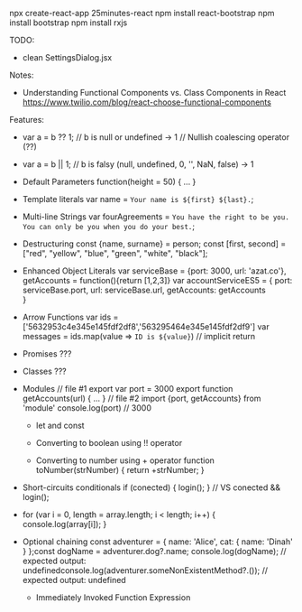 npx create-react-app 25minutes-react
npm install react-bootstrap
npm install bootstrap
npm install rxjs

TODO:

- clean SettingsDialog.jsx

Notes:

- Understanding Functional Components vs. Class Components in React
  https://www.twilio.com/blog/react-choose-functional-components

Features:

- var a = b ?? 1; // b is null or undefined -> 1 // Nullish coalescing operator (??)

- var a = b || 1; // b is falsy (null, undefined, 0, '', NaN, false) -> 1

- Default Parameters
  function(height = 50) { ... }

- Template literals
  var name = `Your name is ${first} ${last}.`;

- Multi-line Strings
  var fourAgreements = `You have the right to be you. You can only be you when you do your best.`;

- Destructuring
  const {name, surname} = person;
  const [first, second] = ["red", "yellow", "blue", "green", "white", "black"];

- Enhanced Object Literals
  var serviceBase = {port: 3000, url: 'azat.co'},
  getAccounts = function(){return [1,2,3]}
  var accountServiceES5 = {
  port: serviceBase.port,
  url: serviceBase.url,
  getAccounts: getAccounts  
  }

- Arrow Functions
  var ids = ['5632953c4e345e145fdf2df8','563295464e345e145fdf2df9']
  var messages = ids.map(value => `ID is ${value}`) // implicit return

* Promises
  ???

* Classes
  ???

* Modules
  // file #1
  export var port = 3000
  export function getAccounts(url) {
  ...
  }
  // file #2
  import {port, getAccounts} from 'module'
  console.log(port) // 3000

  - let and const

  - Converting to boolean using !! operator

  - Converting to number using + operator
    function toNumber(strNumber) {
    return +strNumber;
    }

* Short-circuits conditionals
  if (conected) {
  login();
  }
  // VS
  conected && login();

* for (var i = 0, length = array.length; i < length; i++) {
  console.log(array[i]);
  }

* Optional chaining
  const adventurer = {
  name: 'Alice',
  cat: {
  name: 'Dinah'
  }
  };const dogName = adventurer.dog?.name;
  console.log(dogName);
  // expected output: undefinedconsole.log(adventurer.someNonExistentMethod?.());
  // expected output: undefined

  - Immediately Invoked Function Expression
